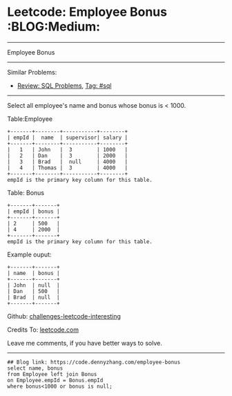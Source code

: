# Leetcode: Employee Bonus     :BLOG:Medium:


---

Employee Bonus  

---

Similar Problems:  
-   [Review: SQL Problems](https://code.dennyzhang.com/review-sql), [Tag: #sql](https://code.dennyzhang.com/tag/sql)

---

Select all employee's name and bonus whose bonus is < 1000.  

Table:Employee  

    +-------+--------+-----------+--------+
    | empId |  name  | supervisor| salary |
    +-------+--------+-----------+--------+
    |   1   | John   |  3        | 1000   |
    |   2   | Dan    |  3        | 2000   |
    |   3   | Brad   |  null     | 4000   |
    |   4   | Thomas |  3        | 4000   |
    +-------+--------+-----------+--------+
    empId is the primary key column for this table.

Table: Bonus  

    +-------+-------+
    | empId | bonus |
    +-------+-------+
    | 2     | 500   |
    | 4     | 2000  |
    +-------+-------+
    empId is the primary key column for this table.

Example ouput:  

    +-------+-------+
    | name  | bonus |
    +-------+-------+
    | John  | null  |
    | Dan   | 500   |
    | Brad  | null  |
    +-------+-------+

Github: [challenges-leetcode-interesting](https://github.com/DennyZhang/challenges-leetcode-interesting/tree/master/employee-bonus)  

Credits To: [leetcode.com](https://leetcode.com/problems/employee-bonus/description/)  

Leave me comments, if you have better ways to solve.  

---

    ## Blog link: https://code.dennyzhang.com/employee-bonus
    select name, bonus
    from Employee left join Bonus
    on Employee.empId = Bonus.empId
    where bonus<1000 or bonus is null;